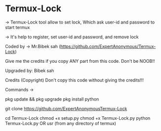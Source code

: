 # Termux-Lock

-> Termux-Lock tool allow to set lock, Which ask user-id and password to start termux

-> It's help to register, set user-id and password, and remove lock

Coded by -> Mr.Bibek sah (https://github.com/ExpertAnonymous/Termux-Lock)

Give me the credits if you copy ANY part from this code. Don't be NOOB!!

Upgraded by: Bibek sah

Credits (Copyright) Don't copy this code without giving the credits!!!

Commands ->

pkg update && pkg upgrade pkg install python

git clone https://github.com/ExpertAnonymousTermux-Lock

cd Termux-Lock chmod +x setup.py chmod +x Termux-Lock.py python Termux-Lock.py OR usr (from any directory of termux)
